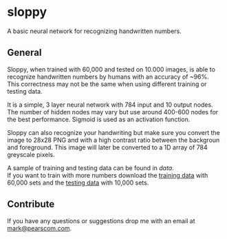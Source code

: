 # sloppy
A basic neural network for recognizing handwritten numbers.

## General
Sloppy, when trained with 60,000 and tested on 10.000 images, is able to recognize handwritten numbers by humans with an accuracy of ~96%.<br>
This correctness may not be the same when using different training or testing data.<br>

It is a simple, 3 layer neural network with 784 input and 10 output nodes. The number of hidden nodes may vary but use around 400-600 nodes for the best performance. Sigmoid is used as an activation function.<br>

Sloppy can also recognize your handwriting but make sure you convert the image to 28x28 PNG and with a high contrast ratio between the backgroun and foreground. This image will later be converted to a 1D array of 784 greyscale pixels.<br>

A sample of training and testing data can be found in <i>data</i>. <br>
If you want to train with more numbers download the <a href="http://www.pjreddie.com/media/files/mnist_train.csv">training data</a> with 60,000 sets and the <a href="http://www.pjreddie.com/media/files/mnist_test.csv">testing data</a> with 10,000 sets.<br>

## Contribute
If you have any questions or suggestions drop me with an email at <a href="mailto:mark@pearscom.com">mark@pearscom.com</a>.
